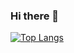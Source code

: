 ### Hi there 👋

[![Top Langs](https://github-readme-stats.vercel.app/api/top-langs/?username=tazieee&layout=compact&langs_count=6)](https://github.com/anuraghazra/github-readme-stats)

<!--
**tazieee/tazieee** is a ✨ _special_ ✨ repository because its `README.md` (this file) appears on your GitHub profile.

Here are some ideas to get you started:

- 🔭 I’m currently working on ...
- 🌱 I’m currently learning ...
- 👯 I’m looking to collaborate on ...
- 🤔 I’m looking for help with ...
- 💬 Ask me about ...
- 📫 How to reach me: ...
- 😄 Pronouns: ...
- ⚡ Fun fact: ...
-->

